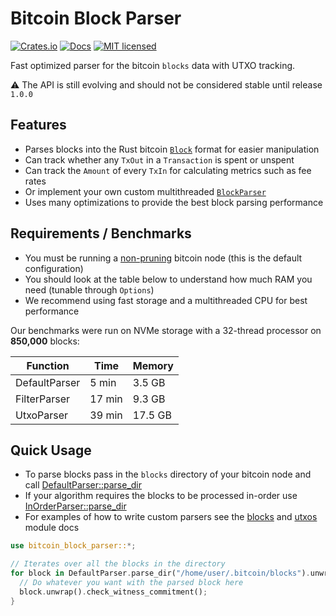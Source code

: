 # Bitcoin Block Parser

[![Crates.io][crates-badge]][crates-url]
[![Docs][docs-badge]][docs-url]
[![MIT licensed][mit-badge]][mit-url]

[crates-badge]: https://img.shields.io/crates/v/bitcoin-block-parser.svg
[crates-url]: https://crates.io/crates/bitcoin-block-parser
[mit-badge]: https://img.shields.io/badge/license-MIT-blue.svg
[mit-url]: https://github.com/sumopool/bitcoin-block-parser/blob/master/LICENSE
[docs-badge]: https://img.shields.io/docsrs/bitcoin-block-parser
[docs-url]: https://docs.rs/bitcoin-block-parser

Fast optimized parser for the bitcoin `blocks` data with UTXO tracking.

⚠️ The API is still evolving and should not be considered stable until release `1.0.0`

## Features
- Parses blocks into the Rust bitcoin [`Block`](bitcoin::Block) format for easier manipulation
- Can track whether any `TxOut` in a `Transaction` is spent or unspent
- Can track the `Amount` of every `TxIn` for calculating metrics such as fee rates
- Or implement your own custom multithreaded [`BlockParser`](crate::BlockParser)
- Uses many optimizations to provide the best block parsing performance

## Requirements / Benchmarks
- You must be running a [non-pruning](https://bitcoin.org/en/full-node#reduce-storage) bitcoin node (this is the default configuration)
- You should look at the table below to understand how much RAM you need (tunable through `Options`)
- We recommend using fast storage and a multithreaded CPU for best performance

Our benchmarks were run on NVMe storage with a 32-thread processor on **850,000** blocks:

| Function       | Time   | Memory  |
|----------------|--------|---------|
| DefaultParser  | 5 min  | 3.5 GB  | 
| FilterParser   | 17 min | 9.3 GB  |
| UtxoParser     | 39 min | 17.5 GB |

## Quick Usage
- To parse blocks pass in the `blocks` directory of your bitcoin node and call [DefaultParser::parse_dir](DefaultParser::parse)
- If your algorithm requires the blocks to be processed in-order use [InOrderParser::parse_dir](InOrderParser::parse_dir)
- For examples of how to write custom parsers see the [blocks](crate::blocks) and [utxos](crate::utxos) module docs

```rust
use bitcoin_block_parser::*;

// Iterates over all the blocks in the directory
for block in DefaultParser.parse_dir("/home/user/.bitcoin/blocks").unwrap() {
  // Do whatever you want with the parsed block here
  block.unwrap().check_witness_commitment();
}
```
